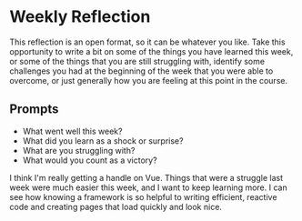# Weekly Reflection
This reflection is an open format, so it can be whatever you like. Take this opportunity to write a bit on some of the things you have learned this week, or some of the things that you are still struggling with, identify some challenges you had at the beginning of the week that you were able to overcome, or just generally how you are feeling at this point in the course.

## Prompts
- What went well this week?
- What did you learn as a shock or surprise?
- What are you struggling with?
- What would you count as a victory?

I think I'm really getting a handle on Vue. Things that were a struggle last week were much easier this week, and I want to keep learning more. I can see how knowing a framework is so helpful to writing efficient, reactive code and creating pages that load quickly and look nice. 

